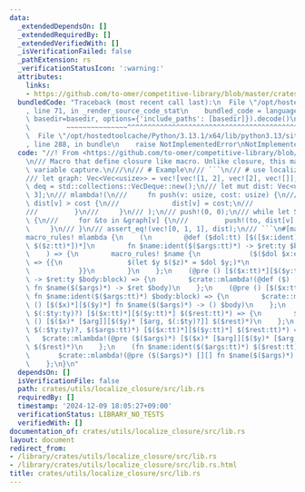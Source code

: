 ```yaml
---
data:
  _extendedDependsOn: []
  _extendedRequiredBy: []
  _extendedVerifiedWith: []
  _isVerificationFailed: false
  _pathExtension: rs
  _verificationStatusIcon: ':warning:'
  attributes:
    links:
    - https://github.com/to-omer/competitive-library/blob/master/crates/competitive/src/tools/mlambda.rs
  bundledCode: "Traceback (most recent call last):\n  File \"/opt/hostedtoolcache/Python/3.13.1/x64/lib/python3.13/site-packages/onlinejudge_verify/documentation/build.py\"\
    , line 71, in _render_source_code_stat\n    bundled_code = language.bundle(stat.path,\
    \ basedir=basedir, options={'include_paths': [basedir]}).decode()\n          \
    \         ~~~~~~~~~~~~~~~^^^^^^^^^^^^^^^^^^^^^^^^^^^^^^^^^^^^^^^^^^^^^^^^^^^^^^^^^^^^^^^^^^\n\
    \  File \"/opt/hostedtoolcache/Python/3.13.1/x64/lib/python3.13/site-packages/onlinejudge_verify/languages/rust.py\"\
    , line 288, in bundle\n    raise NotImplementedError\nNotImplementedError\n"
  code: "//! From <https://github.com/to-omer/competitive-library/blob/master/crates/competitive/src/tools/mlambda.rs>\n\
    \n/// Macro that define closure like macro. Unlike closure, this macro localizes\
    \ variable capture.\n///\n/// # Example\n/// ```\n/// # use localize_closure::mlambda;\n\
    /// let graph: Vec<Vec<usize>> = vec![vec![1, 2], vec![2], vec![]];\n/// let mut\
    \ deq = std::collections::VecDeque::new();\n/// let mut dist: Vec<usize> = vec![!0;\
    \ 3];\n/// mlambda!(\n///     fn push(v: usize, cost: usize) {\n///         if\
    \ dist[v] > cost {\n///             dist[v] = cost;\n///             deq.push_back(v);\n\
    ///         }\n///     }\n/// );\n/// push!(0, 0);\n/// while let Some(v) = deq.pop_front()\
    \ {\n///     for &to in &graph[v] {\n///         push!(to, dist[v] + 1);\n///\
    \     }\n/// }\n/// assert_eq!(vec![0, 1, 1], dist);\n/// ```\n#[macro_export]\n\
    macro_rules! mlambda {\n    (\n        @def ($dol:tt) [$([$x:ident])*][$([$y:ident,\
    \ $($z:tt)*])*]\n        fn $name:ident($($args:tt)*) -> $ret:ty $body:block\n\
    \    ) => {\n        macro_rules! $name {\n            ($($dol $x:expr),* $dol(,)?)\
    \ => {{\n                $(let $y $($z)* = $dol $y;)*\n                $body\n\
    \            }}\n        }\n    };\n    (@pre () [$($x:tt)*][$($y:tt)*] fn $name:ident($($args:tt)*)\
    \ -> $ret:ty $body:block) => {\n        $crate::mlambda!(@def ($) [$($x)*][$($y)*]\
    \ fn $name($($args)*) -> $ret $body)\n    };\n    (@pre () [$($x:tt)*][$($y:tt)*]\
    \ fn $name:ident($($args:tt)*) $body:block) => {\n        $crate::mlambda!(@pre\
    \ () [$($x)*][$($y)*] fn $name($($args)*) -> () $body)\n    };\n    (@pre ($arg:ident\
    \ $(:$ty:ty)?) [$($x:tt)*][$($y:tt)*] $($rest:tt)*) => {\n        $crate::mlambda!(@pre\
    \ () [$($x)* [$arg]][$($y)* [$arg, $(:$ty)?]] $($rest)*)\n    };\n    (@pre ($arg:ident\
    \ $(:$ty:ty)?, $($args:tt)*) [$($x:tt)*][$($y:tt)*] $($rest:tt)*) => {\n     \
    \   $crate::mlambda!(@pre ($($args)*) [$($x)* [$arg]][$($y)* [$arg, $(:$ty)?]]\
    \ $($rest)*)\n    };\n    (fn $name:ident($($args:tt)*) $($rest:tt)*) => {\n \
    \       $crate::mlambda!(@pre ($($args)*) [][] fn $name($($args)*) $($rest)*)\n\
    \    };\n}\n"
  dependsOn: []
  isVerificationFile: false
  path: crates/utils/localize_closure/src/lib.rs
  requiredBy: []
  timestamp: '2024-12-09 18:05:27+09:00'
  verificationStatus: LIBRARY_NO_TESTS
  verifiedWith: []
documentation_of: crates/utils/localize_closure/src/lib.rs
layout: document
redirect_from:
- /library/crates/utils/localize_closure/src/lib.rs
- /library/crates/utils/localize_closure/src/lib.rs.html
title: crates/utils/localize_closure/src/lib.rs
---
```

